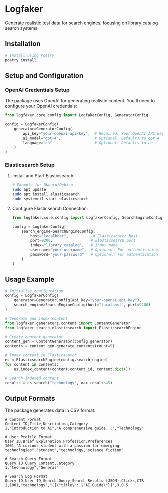 # Logfaker

Generate realistic test data for search engines, focusing on library catalog search systems.

## Installation

```bash
# Install using Poetry
poetry install
```

## Setup and Configuration

### OpenAI Credentials Setup

The package uses OpenAI for generating realistic content. You'll need to configure your OpenAI credentials:

```python
from logfaker.core.config import LogfakerConfig, GeneratorConfig

config = LogfakerConfig(
    generator=GeneratorConfig(
        api_key="your-openai-api-key",  # Required: Your OpenAI API key
        ai_model="gpt-4",               # Optional: Defaults to gpt-4
        language="en"                   # Optional: Defaults to en
    )
)
```

### Elasticsearch Setup

1. Install and Start Elasticsearch:
   ```bash
   # Example for Ubuntu/Debian
   sudo apt update
   sudo apt install elasticsearch
   sudo systemctl start elasticsearch
   ```

2. Configure Elasticsearch Connection:
   ```python
   from logfaker.core.config import LogfakerConfig, SearchEngineConfig

   config = LogfakerConfig(
       search_engine=SearchEngineConfig(
           host="localhost",           # Elasticsearch host
           port=9200,                 # Elasticsearch port
           index="library_catalog",   # Index name
           username="your-username",  # Optional: For authentication
           password="your-password"   # Optional: For authentication
       )
   )
   ```

## Usage Example

```python
# Initialize configuration
config = LogfakerConfig(
    generator=GeneratorConfig(api_key="your-openai-api-key"),
    search_engine=SearchEngineConfig(host="localhost", port=9200)
)

# Generate and index content
from logfaker.generators.content import ContentGenerator
from logfaker.search.elasticsearch import ElasticsearchEngine

# Create content generator
content_gen = ContentGenerator(config.generator)
contents = content_gen.generate_contents(count=5)

# Index content in Elasticsearch
es = ElasticsearchEngine(config.search_engine)
for content in contents:
    es.index_content(content.content_id, content.dict())

# Search indexed content
results = es.search("technology", max_results=5)
```

## Output Formats

The package generates data in CSV format:

```csv
# Content Format
Content ID,Title,Description,Category
1,"Introduction to AI","A comprehensive guide...","Technology"

# User Profile Format
User ID,Brief Explanation,Profession,Preferences
1001,"A curious student with a passion for emerging technologies","student","technology, science fiction"

# Search Query Format
Query ID,Query Content,Category
1,"technology","General"

# Search Log Format
Query ID,User ID,Search Query,Search Results (JSON),Clicks,CTR
1,1001,"technology","[{\"title\": \"AI Guide\"}]",3,0.5
```
